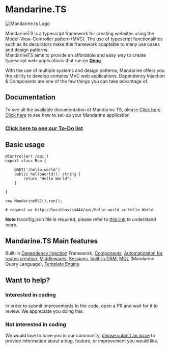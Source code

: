 # Mandarine.TS
![Mandarine.ts Logo](https://user-images.githubusercontent.com/60560109/81625975-6c6c4a80-93c8-11ea-8cd3-c5718fd56d52.png)

MandarineTS is a typescript framework for creating websites using the Model-View-Controller pattern (MVC). The use of typescript functionalities such as its decorators make this framework adaptable to many use cases and design patterns.  
MandarineTS aims to provide an affordable and easy way to create typescript web-applications that run on **[Deno](https://deno.land/)**.  

With the use of multiple systems and design patterns, Mandarine offers you the ability to develop complex MVC web applications. Dependency Injection & Components are one of the few things you can take advantage of.

## Documentation
To see all the available documentation of Mandarine.TS, please [Click here](https://github.com/mandarineorg/mandarinets/wiki).  
[Click here](https://github.com/mandarineorg/mandarinets/wiki/Basic-Concepts) to see how to set-up your Mandarine application
### [Click here to see our To-Do list](https://github.com/mandarineorg/mandarinets/wiki/TO-DO's)

## Basic usage

```
@Controller('/api')
export class Boo {
     
    @GET('/hello-world')
    public helloWorld(): string {
        return "Hello World";
    }

}

new MandarineMVC().run();

# request => http://localhost:4444/api/hello-world => Hello World
```

**Note** tsconfig.json file is required, please refer to [this link](https://github.com/mandarineorg/mandarinets/wiki/Basic-Concepts) to understand more.
## Mandarine.TS Main features
Built-in [Dependency Injection](https://github.com/mandarineorg/mandarinets/wiki/Dependency-Injection) Framework, [Components](https://github.com/mandarineorg/mandarinets/wiki/Components), [Automatization for routes creation](https://github.com/mandarineorg/mandarinets/wiki/Routing-Annotations), [Middlewares](https://github.com/mandarineorg/mandarinets/wiki/Custom-Middleware), [Sessions](https://github.com/mandarineorg/mandarinets/wiki/Sessions), [built-in ORM](https://github.com/mandarineorg/mandarinets/wiki/Mandarine-ORM), [MQL](https://github.com/mandarineorg/mandarinets/wiki/Mandarine-Query-Language-(MQL)) (Mandarine Query Language), [Template Engine](https://github.com/mandarineorg/mandarinets/wiki/Template-Engine)

## Want to help?
### Interested in coding
In order to submit improvements to the code, open a PR and wait for it to review. We appreciate you doing this.
### Not interested in coding
We would love to have you in our community, [please submit an issue](https://github.com/mandarineorg/mandarinets/issues) to provide information about a bug, feature, or improvement you would like.
